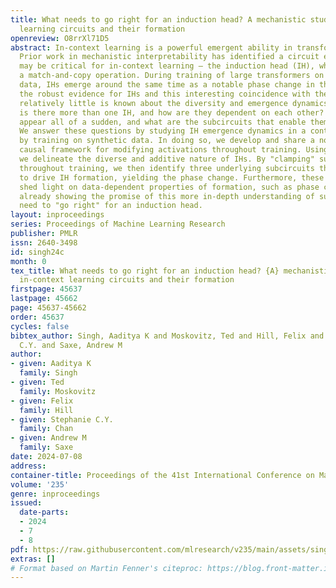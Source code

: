 ```yaml
---
title: What needs to go right for an induction head? A mechanistic study of in-context
  learning circuits and their formation
openreview: O8rrXl71D5
abstract: In-context learning is a powerful emergent ability in transformer models.
  Prior work in mechanistic interpretability has identified a circuit element that
  may be critical for in-context learning – the induction head (IH), which performs
  a match-and-copy operation. During training of large transformers on natural language
  data, IHs emerge around the same time as a notable phase change in the loss. Despite
  the robust evidence for IHs and this interesting coincidence with the phase change,
  relatively little is known about the diversity and emergence dynamics of IHs. Why
  is there more than one IH, and how are they dependent on each other? Why do IHs
  appear all of a sudden, and what are the subcircuits that enable them to emerge?
  We answer these questions by studying IH emergence dynamics in a controlled setting
  by training on synthetic data. In doing so, we develop and share a novel optogenetics-inspired
  causal framework for modifying activations throughout training. Using this framework,
  we delineate the diverse and additive nature of IHs. By "clamping" subsets of activations
  throughout training, we then identify three underlying subcircuits that interact
  to drive IH formation, yielding the phase change. Furthermore, these subcircuits
  shed light on data-dependent properties of formation, such as phase change timing,
  already showing the promise of this more in-depth understanding of subcircuits that
  need to "go right" for an induction head.
layout: inproceedings
series: Proceedings of Machine Learning Research
publisher: PMLR
issn: 2640-3498
id: singh24c
month: 0
tex_title: What needs to go right for an induction head? {A} mechanistic study of
  in-context learning circuits and their formation
firstpage: 45637
lastpage: 45662
page: 45637-45662
order: 45637
cycles: false
bibtex_author: Singh, Aaditya K and Moskovitz, Ted and Hill, Felix and Chan, Stephanie
  C.Y. and Saxe, Andrew M
author:
- given: Aaditya K
  family: Singh
- given: Ted
  family: Moskovitz
- given: Felix
  family: Hill
- given: Stephanie C.Y.
  family: Chan
- given: Andrew M
  family: Saxe
date: 2024-07-08
address:
container-title: Proceedings of the 41st International Conference on Machine Learning
volume: '235'
genre: inproceedings
issued:
  date-parts:
  - 2024
  - 7
  - 8
pdf: https://raw.githubusercontent.com/mlresearch/v235/main/assets/singh24c/singh24c.pdf
extras: []
# Format based on Martin Fenner's citeproc: https://blog.front-matter.io/posts/citeproc-yaml-for-bibliographies/
---
```

